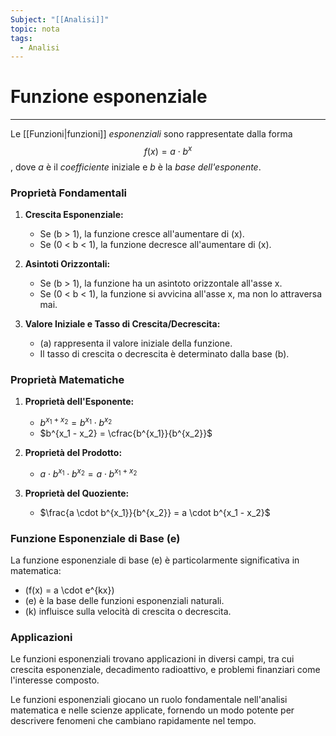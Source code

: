 ```yaml
---
Subject: "[[Analisi]]"
topic: nota
tags:
  - Analisi
---
```

# Funzione esponenziale
---
Le [[Funzioni|funzioni]] _esponenziali_ sono rappresentate dalla forma $$f(x) = a \cdot b^x$$, dove $a$ è il _coefficiente_ iniziale e $b$ è la _base dell'esponente_.

### Proprietà Fondamentali

1. **Crescita Esponenziale:**
   - Se \(b > 1\), la funzione cresce all'aumentare di \(x\).
   - Se \(0 < b < 1\), la funzione decresce all'aumentare di \(x\).

2. **Asintoti Orizzontali:**
   - Se \(b > 1\), la funzione ha un asintoto orizzontale all'asse x.
   - Se \(0 < b < 1\), la funzione si avvicina all'asse x, ma non lo attraversa mai.

3. **Valore Iniziale e Tasso di Crescita/Decrescita:**
   - \(a\) rappresenta il valore iniziale della funzione.
   - Il tasso di crescita o decrescita è determinato dalla base \(b\).

### Proprietà Matematiche

1. **Proprietà dell'Esponente:**
   - $b^{x_1 + x_2} = b^{x_1} \cdot b^{x_2}$
   - $b^{x_1 - x_2} = \cfrac{b^{x_1}}{b^{x_2}}$

2. **Proprietà del Prodotto:**
   - $a \cdot b^{x_1} \cdot b^{x_2} = a \cdot b^{x_1 + x_2}$

3. **Proprietà del Quoziente:**
   - $\frac{a \cdot b^{x_1}}{b^{x_2}} = a \cdot b^{x_1 - x_2}$

### Funzione Esponenziale di Base \(e\)

La funzione esponenziale di base \(e\) è particolarmente significativa in matematica:
   - \(f(x) = a \cdot e^{kx}\)
   - \(e\) è la base delle funzioni esponenziali naturali.
   - \(k\) influisce sulla velocità di crescita o decrescita.

### Applicazioni

Le funzioni esponenziali trovano applicazioni in diversi campi, tra cui crescita esponenziale, decadimento radioattivo, e problemi finanziari come l'interesse composto.

Le funzioni esponenziali giocano un ruolo fondamentale nell'analisi matematica e nelle scienze applicate, fornendo un modo potente per descrivere fenomeni che cambiano rapidamente nel tempo.
